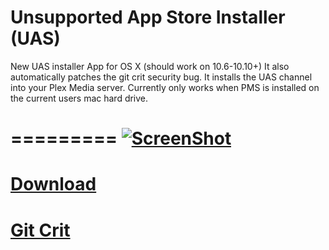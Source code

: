 Unsupported App Store Installer (UAS)
========

New UAS installer App for OS X (should work on 10.6-10.10+) It also automatically patches the git crit security bug. It installs the UAS channel into your Plex Media server. Currently only works when PMS is installed on the current users mac hard drive.

=========
[![ScreenShot](https://thestreamingadvisor.files.wordpress.com/2014/06/plex-channels-app-store.jpg)](https://www.youtube.com/watch?v=XAXmQuJZncg)
=========
[Download](https://github.com/wahlmanj/unsupported/raw/master/UAS-installer.zip)
=========
[Git Crit](https://forums.plex.tv/index.php/topic/132743-git-crit-security-bug-osx-and-windows)
=========
